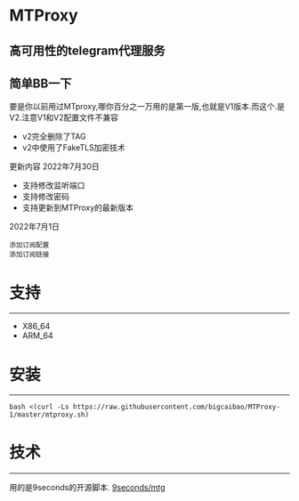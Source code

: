 # MTProxy
高可用性的telegram代理服务
---
简单BB一下
---
要是你以前用过MTproxy,哪你百分之一万用的是第一版,也就是V1版本.而这个.是V2.注意V1和V2配置文件不兼容
- v2完全删除了TAG
- v2中使用了FakeTLS加密技术

更新内容
2022年7月30日
- 支持修改监听端口
- 支持修改密码
- 支持更新到MTProxy的最新版本

2022年7月1日

    添加订阅配置
    添加订阅链接
    
# 支持
---
- X86_64
- ARM_64

# 安装
---
```
bash <(curl -Ls https://raw.githubusercontent.com/bigcaibao/MTProxy-1/master/mtproxy.sh)
```

# 技术
---
用的是9seconds的开源脚本.
[9seconds/mtg](https://github.com/9seconds/mtg)
